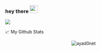  ### hey there <img src="https://media.giphy.com/media/hvRJCLFzcasrR4ia7z/giphy.gif" width="25px">

![](https://visitor-badge.glitch.me/badge?page_id=ayad0net)


📈 My Github Stats

<p align="center"> <img src="https://github-readme-stats.vercel.app/api?username=ayad0net&show_icons=true&theme=gotham" alt="ayad0net" />



